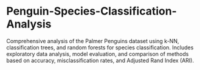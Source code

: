 # Penguin-Species-Classification-Analysis
Comprehensive analysis of the Palmer Penguins dataset using k-NN, classification trees, and random forests for species classification. Includes exploratory data analysis, model evaluation, and comparison of methods based on accuracy, misclassification rates, and Adjusted Rand Index (ARI).
